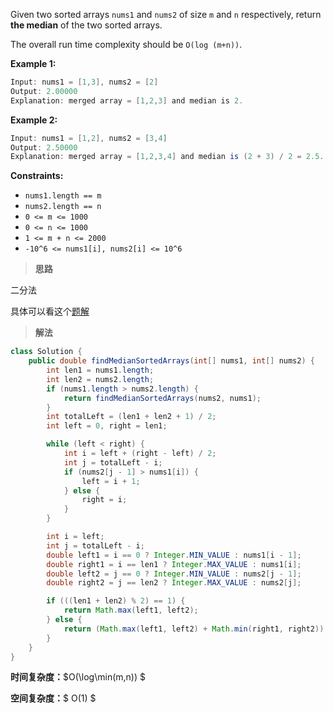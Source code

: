 Given two sorted arrays `nums1` and `nums2` of size `m` and `n` respectively, return **the median** of the two sorted arrays.

The overall run time complexity should be `O(log (m+n))`.

**Example 1:**

```java
Input: nums1 = [1,3], nums2 = [2]
Output: 2.00000
Explanation: merged array = [1,2,3] and median is 2.
```

**Example 2:**

```java
Input: nums1 = [1,2], nums2 = [3,4]
Output: 2.50000
Explanation: merged array = [1,2,3,4] and median is (2 + 3) / 2 = 2.5.
```

 

**Constraints:**

- `nums1.length == m`
- `nums2.length == n`
- `0 <= m <= 1000`
- `0 <= n <= 1000`
- `1 <= m + n <= 2000`
- `-10^6 <= nums1[i], nums2[i] <= 10^6`



> **思路**

二分法

具体可以看这个[题解](https://leetcode-cn.com/problems/median-of-two-sorted-arrays/solution/he-bing-yi-hou-zhao-gui-bing-guo-cheng-zhong-zhao-/)

> **解法**

```java
class Solution {
    public double findMedianSortedArrays(int[] nums1, int[] nums2) {
        int len1 = nums1.length;
        int len2 = nums2.length;
        if (nums1.length > nums2.length) {
            return findMedianSortedArrays(nums2, nums1);
        }
        int totalLeft = (len1 + len2 + 1) / 2;
        int left = 0, right = len1;

        while (left < right) {
            int i = left + (right - left) / 2;
            int j = totalLeft - i;
            if (nums2[j - 1] > nums1[i]) {
                left = i + 1;
            } else {
                right = i;
            }
        }

        int i = left;
        int j = totalLeft - i;
        double left1 = i == 0 ? Integer.MIN_VALUE : nums1[i - 1];
        double right1 = i == len1 ? Integer.MAX_VALUE : nums1[i];
        double left2 = j == 0 ? Integer.MIN_VALUE : nums2[j - 1];
        double right2 = j == len2 ? Integer.MAX_VALUE : nums2[j];

        if (((len1 + len2) % 2) == 1) {
            return Math.max(left1, left2);
        } else {
            return (Math.max(left1, left2) + Math.min(right1, right2)) / 2;
        }
    }
}
```

**时间复杂度：**$O(\log\min(m,n)) $

**空间复杂度：**$ O(1) $